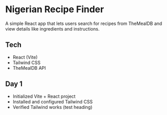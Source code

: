 # Nigerian Recipe Finder

A simple React app that lets users search for recipes from TheMealDB and view details like ingredients and instructions.

## Tech
- React (Vite)
- Tailwind CSS
- TheMealDB API

## Day 1
- Initialized Vite + React project
- Installed and configured Tailwind CSS
- Verified Tailwind works (test heading)
